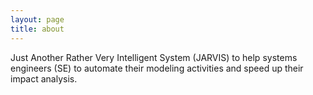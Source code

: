 ```yaml
---
layout: page
title: about
---
```


Just Another Rather Very Intelligent System (JARVIS) to help systems engineers (SE) to automate their modeling activities and speed up their impact analysis.
